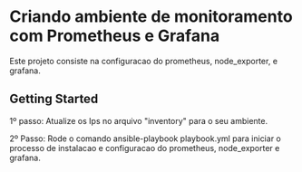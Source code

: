 # Criando ambiente de monitoramento com Prometheus e Grafana

Este projeto consiste na configuracao do prometheus, node_exporter, e grafana. 

## Getting Started

1º passo: Atualize os Ips no arquivo "inventory" para o seu ambiente.

2º Passo: Rode o comando ansible-playbook playbook.yml para iniciar o processo de instalacao e configuracao do prometheus, node_exporter e grafana.

